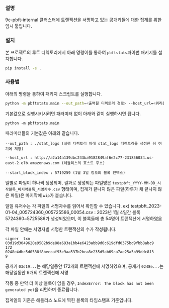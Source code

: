 ### 설명

9c-pbft-internal 클러스터에 트랜잭션을 서명하고 있는 공개키들에 대한 집계를 위한 임시 툴입니다.

### 설치

본 프로젝트의 루트 디렉토리에서 아래 명령어를 통하여 `pbftstats`파이썬 패키지를 설치합니다.
```bash
pip install -e .
```

### 사용법

아래의 명령을 통하여 패키지 스크립트를 실행합니다.
```bash
python -m pbftstats.main --out_path=<출력될 디렉토리 경로> --host_url=<쿼리를 보낼 대상 노드의 주소> --start_block_index=<집계를 시작할 블록 인덱스>
```

기본값으로 실행시키시려면 패러미터 없이 아래와 같이 실행하시면 됩니다.
```
python -m pbftstats.main
```

패러미터들의 기본값은 아래와 같습니다.
```
--out_path : ./stat_logs (실행 디렉토리 아래 stat_logs 디렉토리를 생성한 뒤 여기에 저장)
```
```
--host_url : http://a2a14a139dbc243ba9182849af6e2c77-231856034.us-east-2.elb.amazonaws.com (헤들리스의 호스트 주소)
```
```
--start_block_index : 5719259 (1월 3일 정오의 블록 인덱스)
```

일별로 파일이 하나씩 생성되며,
결과로 생성되는 파일명은 `testpbft_YYYY-MM-DD_시작블록_마지막블록_서명자수.csv` 형태이며,
집계가 끝나지 않은 파일(하루가 채 끝나지 않은 파일)은 마지막에 `wip`가 붙습니다.

일일 유저수는 각 파일의 서명자수를 읽어서 확인할 수 있습니다.
ex) testpbft_2023-01-04_005724360_005725586_00054.csv : 2023년 1월 4일간 블록 5724360~5725586가 생성되었으며, 이 블록들에 총 54명이 트랜잭션에 서명하였음

각 파일 안에는 서명자별 서명한 트랜잭션의 수가 작성됩니다.
```csv
signer  txn
03d19d3049620e9582b9de88a693a1bb4e6423abb9d6c619dfd0375bd9fbb8abc9      172
0248e4dbc5d0588f8beccaf93e9aa537b2bca8e235d5ab69ca7ae25a5b99ddc813      9
```
공개키 `03d19...`는 해당일동안 172개의 트랜잭션에 서명하였으며,
공개키 `0248e...`는 해당일동안 9개의 트랜잭션에 서명

작동 중 만약 더 이상 블록이 없을 경우, `IndexError: The block has not been generated yet`을 리턴하며 종료됩니다.

집계일의 기준은 헤들리스 노드에 찍힌 블록의 타임스탬프 기준입니다.